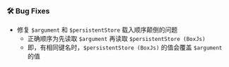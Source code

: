 ### 🛠️ Bug Fixes
  * 修复 `$argument` 和 `$persistentStore` 载入顺序颠倒的问题
    * 正确顺序为先读取 `$argument` 再读取 `$persistentStore (BoxJs)`
    * 即，有相同键名时，`$persistentStore (BoxJs)` 的值会覆盖 `$argument` 的值
